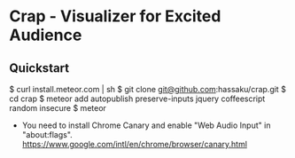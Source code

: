 Crap - Visualizer for Excited Audience
==========

Quickstart
----------

  $ curl install.meteor.com | sh
  $ git clone git@github.com:hassaku/crap.git
  $ cd crap
  $ meteor add autopublish preserve-inputs jquery coffeescript random insecure
  $ meteor

  * You need to install Chrome Canary and enable "Web Audio Input" in "about:flags".
  https://www.google.com/intl/en/chrome/browser/canary.html
